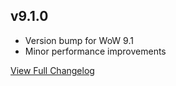 
## v9.1.0
* Version bump for WoW 9.1
* Minor performance improvements


[View Full Changelog](https://github.com/ascott18/TellMeWhen/blob/f6e7c7a18823ab70ea8294d196c0d2c1c285106a/CHANGELOG.md)
